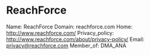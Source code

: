 
# ReachForce

Name: ReachForce
Domain: reachforce.com
Home: http://www.reachforce.com/
Privacy_policy: http://www.reachforce.com/about/privacy-policy/
Email: privacy@reachforce.com
Member_of: DMA_ANA
